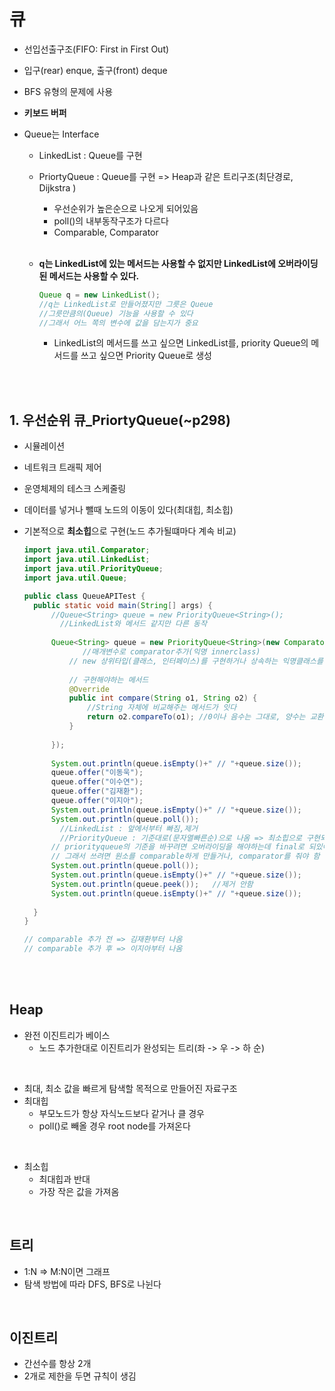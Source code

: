 # 큐

- 선입선출구조(FIFO: First in First Out)

- 입구(rear) enque, 출구(front) deque

- BFS 유형의 문제에 사용

- **키보드 버퍼**

- Queue는 Interface 

  - LinkedList : Queue를 구현

  - PriortyQueue : Queue를 구현 => Heap과 같은 트리구조(최단경로, Dijkstra )

    - 우선순위가 높은순으로 나오게 되어있음
    - poll()의 내부동작구조가 다르다
    - Comparable, Comparator

    <br>

  - **q는 LinkedList에 있는 메서드는 사용할 수 없지만 LinkedList에 오버라이딩된 메서드는 사용할 수 있다.**

    ```java
    Queue q = new LinkedList();
    //q는 LinkedList로 만들어졌지만 그릇은 Queue
    //그릇만큼의(Queue) 기능을 사용할 수 있다
    //그래서 어느 쪽의 변수에 값을 담는지가 중요
    ```

    - LinkedList의 메서드를 쓰고 싶으면 LinkedList를, priority Queue의 메서드를 쓰고 싶으면 Priority Queue로 생성

<br>

<br>



## 1. 우선순위 큐_PriortyQueue(~p298)

- 시뮬레이션

- 네트워크 트래픽 제어

- 운영체제의 테스크 스케줄링

- 데이터를 넣거나 뺄때 노드의 이동이 있다(최대힙, 최소힙)

- 기본적으로 **최소힙**으로 구현(노드 추가될떄마다 계속 비교)

  ```java
  import java.util.Comparator;
  import java.util.LinkedList;
  import java.util.PriorityQueue;
  import java.util.Queue;
  
  public class QueueAPITest {
  	public static void main(String[] args) {
  		//Queue<String> queue = new PriorityQueue<String>();	
          //LinkedList와 메서드 같지만 다른 동작
          
  		Queue<String> queue = new PriorityQueue<String>(new Comparator<String>() {
               //매개변수로 comparator추가(익명 innerclass)
  			// new 상위타입(클래스, 인터페이스)를 구현하거나 상속하는 익명클래스를 정의하겟다
  			
  			// 구현해야하는 메서드
  			@Override
  			public int compare(String o1, String o2) {
  				//String 자체에 비교해주는 메서드가 잇다
  				return o2.compareTo(o1); //0이나 음수는 그대로, 양수는 교환
  			} 
  		
  		});	
  		
  		System.out.println(queue.isEmpty()+" // "+queue.size());
  		queue.offer("이동욱");
  		queue.offer("이수연");
  		queue.offer("김재환");
  		queue.offer("이지아");
  		System.out.println(queue.isEmpty()+" // "+queue.size());
  		System.out.println(queue.poll());	
          //LinkedList : 앞에서부터 빠짐,제거
          //PriorityQueue : 기준대로(문자열빠른순)으로 나옴 => 최소힙으로 구현되어있기 때문
  		// priorityqueue의 기준을 바꾸려면 오버라이딩을 해야하는데 final로 되있어서 변경 금지
  		// 그래서 쓰려면 원소를 comparable하게 만들거나, comparator를 줘야 함
  		System.out.println(queue.poll());
  		System.out.println(queue.isEmpty()+" // "+queue.size());
  		System.out.println(queue.peek());	//제거 안함
  		System.out.println(queue.isEmpty()+" // "+queue.size());
  		
  	}
  }
  
  // comparable 추가 전 => 김재환부터 나옴
  // comparable 추가 후 => 이지아부터 나옴
  ```

<br>

<br>

## Heap

- 완전 이진트리가 베이스
  - 노드 추가한대로 이진트리가 완성되는 트리(좌 ->  우 -> 하 순)

<br>

- 최대, 최소 값을 빠르게 탐색할 목적으로 만들어진 자료구조
- 최대힙
  - 부모노드가 항상 자식노드보다 같거나 클 경우
  - poll()로 빼올 경우 root node를 가져온다

<br>

- 최소힙
  - 최대힙과 반대
  - 가장 작은 값을 가져옴

<br>

## 트리

- 1:N => M:N이면 그래프
- 탐색 방법에 따라 DFS, BFS로 나뉜다

<br>

## 이진트리

- 간선수를 항상 2개
- 2개로 제한을 두면 규칙이 생김